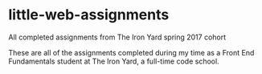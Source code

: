 # little-web-assignments
All completed assignments from The Iron Yard spring 2017 cohort

These are all of the assignments completed during my time as a Front End Fundamentals student at The Iron Yard, a full-time code school.
